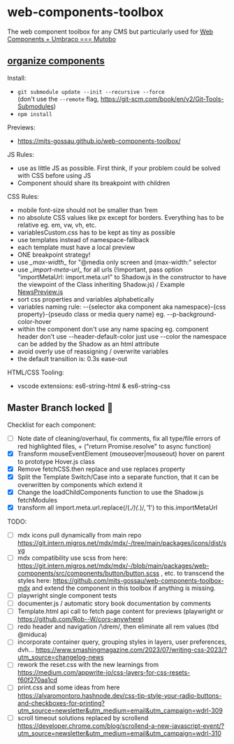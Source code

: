 # web-components-toolbox
The web component toolbox for any CMS but particularly used for [Web Components + Umbraco === Mutobo](http://mutobo.ch/)

## [organize components](https://wiki.migros.net/display/OCC/Web+Components+CMS+Template)

Install:
- `git submodule update --init --recursive --force`\
(don't use the `--remote` flag, https://git-scm.com/book/en/v2/Git-Tools-Submodules)
- `npm install`

Previews:
- https://mits-gossau.github.io/web-components-toolbox/

JS Rules:
- use as little JS as possible. First think, if your problem could be solved with CSS before using JS
- Component should share its breakpoint with children

CSS Rules:
- mobile font-size should not be smaller than 1rem
- no absolute CSS values like px except for borders. Everything has to be relative eg. em, vw, vh, etc.
- variablesCustom.css has to be kept as tiny as possible
- use templates instead of namespace-fallback
- each template must have a local preview
- ONE breakpoint strategy!
- use _\_max-width_\_ for "@media only screen and (max-width:" selector
- use _\_import-meta-url_\_ for all urls (!important, pass option "importMetaUrl: import.meta.url" to Shadow.js in the constructor to have the viewpoint of the Class inheriting Shadow.js) / Example [NewsPreview.js](https://github.com/mits-gossau/web-components-toolbox/blob/master/src/es/components/contentful/newsPreview/NewsPreview.js#L7)
- sort css properties and variables alphabetically
- variables naming rule: --{selector aka component aka namespace}-{css property}-{pseudo class or media query name} eg. --p-background-color-hover
- within the component don't use any name spacing eg. component header don't use --header-default-color just use --color the namespace can be added by the Shadow as an html attribute
- avoid overly use of reassigning / overwrite variables
- the default transition is: 0.3s ease-out

HTML/CSS Tooling:
- vscode extensions: es6-string-html & es6-string-css

## Master Branch locked 🙌

Checklist for each component:
- [ ] Note date of cleaning/overhaul, fix comments, fix all type/file errors of red highlighted files, + ("return Promise.resolve" to async function)
- [x] Transform mouseEventElement (mouseover|mouseout) hover on parent to prototype Hover.js class
- [x] Remove fetchCSS.then replace and use replaces property
- [x] Split the Template Switch/Case into a separate function, that it can be overwritten by components which extend it
- [x] Change the loadChildComponents function to use the Shadow.js fetchModules
- [x] transform all import.meta.url.replace(/(.*\/)(.*)$/, '$1') to this.importMetaUrl

TODO:
- [ ] mdx icons pull dynamically from main repo https://git.intern.migros.net/mdx/mdx/-/tree/main/packages/icons/dist/svg
- [ ] mdx compatibility use scss from here: https://git.intern.migros.net/mdx/mdx/-/blob/main/packages/web-components/src/components/button/button.scss , etc. to transcend the styles here: https://github.com/mits-gossau/web-components-toolbox-mdx and extend the component in this toolbox if anything is missing.
- [ ] playwright single component tests
- [ ] documenter.js / automatic story book documentation by comments
- [ ] Template.html api call to fetch page content for previews (playwright or https://github.com/Rob--W/cors-anywhere)
- [ ] redo header and navigation /\drem/, then eliminate all rem values (tbd @miduca)
- [ ] incorporate container query, grouping styles in layers, user preferences, dvh... https://www.smashingmagazine.com/2023/07/writing-css-2023/?utm_source=changelog-news
- [ ] rework the reset.css with the new learnings from https://medium.com/appwrite-io/css-layers-for-css-resets-f60f270aa1cd
- [ ] print.css and some ideas from here https://alvaromontoro.hashnode.dev/css-tip-style-your-radio-buttons-and-checkboxes-for-printing?utm_source=newsletter&utm_medium=email&utm_campaign=wdrl-309
- [ ] scroll timeout solutions replaced by scrollend https://developer.chrome.com/blog/scrollend-a-new-javascript-event/?utm_source=newsletter&utm_medium=email&utm_campaign=wdrl-310